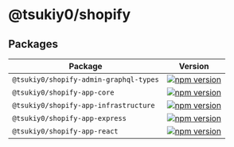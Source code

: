 # @tsukiy0/shopify

## Packages

| Package | Version |
| --- | --- |
| `@tsukiy0/shopify-admin-graphql-types` | [![npm version](https://badge.fury.io/js/%40tsukiy0%2Fshopify-admin-graphql-types.svg)](https://badge.fury.io/js/%40tsukiy0%2Fshopify-admin-graphql-types) |
| `@tsukiy0/shopify-app-core` | [![npm version](https://badge.fury.io/js/%40tsukiy0%2Fshopify-app-core.svg)](https://badge.fury.io/js/%40tsukiy0%2Fshopify-app-core) |
| `@tsukiy0/shopify-app-infrastructure` | [![npm version](https://badge.fury.io/js/%40tsukiy0%2Fshopify-app-infrastructure.svg)](https://badge.fury.io/js/%40tsukiy0%2Fshopify-app-infrastructure) |
| `@tsukiy0/shopify-app-express` | [![npm version](https://badge.fury.io/js/%40tsukiy0%2Fshopify-app-express.svg)](https://badge.fury.io/js/%40tsukiy0%2Fshopify-app-express) |
| `@tsukiy0/shopify-app-react` |  [![npm version](https://badge.fury.io/js/%40tsukiy0%2Fshopify-app-react.svg)](https://badge.fury.io/js/%40tsukiy0%2Fshopify-app-react) |
